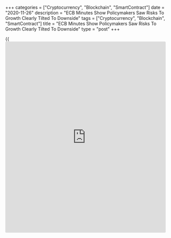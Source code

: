 +++
categories = ["Cryptocurrency", "Blockchain", "SmartContract"]
date = "2020-11-26"
description = "ECB Minutes Show Policymakers Saw Risks To Growth Clearly Tilted To Downside"
tags = ["Cryptocurrency", "Blockchain", "SmartContract"]
title = "ECB Minutes Show Policymakers Saw Risks To Growth Clearly Tilted To Downside"
type = "post"
+++

{{<iframe id="large-banner" src="https://www.bounty.group/#slide=10.0" width="100%" height="600" scrolling="no" style="border: 0px solid rgb(216, 221, 230); border-radius: 3px;">}}

European Central Bank [policy](https://www.fintechee.com/policy/)makers saw the risks to the euro area growth
outlook as clearly tilted to the downside and agreed that this warranted
an adjustment in its monetary [policy](https://www.fintechee.com/policy/) measures in December, the minutes
of the latest [policy](https://www.fintechee.com/policy/) session showed on Thursday.

"Overall, members considered the risks surrounding the growth outlook to
be clearly tilted to the downside," the minutes, which the ECB calls the
'account', of the October 28-29 Governing Council session revealed.

In the post-decision press conference on October 29, ECB President
Christine Lagarde had clearly signaled that the ECB is set to take
[policy](https://www.fintechee.com/policy/) action in December as [policy](https://www.fintechee.com/policy/)makers will be presented with the
latest set of ECB staff macroeconomic projections.

Policymakers' comments thereafter have hinted at a possible expansion of
the pandemic emergency purchase programme, or PEPP, and more targeted
lending to banks in the form of TLTROs.

Rate-setters felt that the sharper slowdown in growth momentum and the
weakening of underlying inflation dynamics, as well as the deterioration
in the balance of risks, would warrant a reca[Libra](https://www.playgroundfx.com/blog/libra-creator/)tion of the monetary
[policy](https://www.fintechee.com/policy/) instruments in December, the minutes said.

"It was noted that taking monetary [policy](https://www.fintechee.com/policy/) decisions in December would be
consistent with prevailing market expectations," the minutes added.

That said, they also stressed on the need to reaffirm that the Governing
Council stands ready to act at any time, when needed.

The resurgence in the [coronavirus][1] or Covid-19 pandemic has seen
countries like Germany and France return to lockdown. While the market
reaction to this has been relatively muted, they remain fragile and the
threat of a price correction persists in case of a no-deal Brexit or a
further worsening of the pandemic.

A delay in the disbursement of funds under the Next Generation- EU
programme could also affect market sentiment, the ECB minutes said.

Policymakers also pointed out that more than half of the PEPP envelope
was still available to conduct ongoing purchases in a flexible manner in
case of renewed market turbulence.

ECB rate-setters also expressed concern regarding the side-effects and
"diminishing returns" of existing [policy](https://www.fintechee.com/policy/) instruments in an environment
of high uncertainty and very favorable financial conditions.

For comments and feedback [contact](https://www.playgroundfx.com/contact/): editorial@rtt[news](https://www.letsplayfx.com/blog/forex-news-website/).com

[Economic News][2]

 **What parts of the world are seeing the best (and worst) economic
performances lately? Click[here][3] to check out our [Econ Scorecard][3]
and find out! See up-to-the-moment [ranking](https://www.playgroundfx.com/blog/crypto-exchange-ranking/)s for the best and worst
performers in [GDP][4], [unemployment rate][5], [inflation][6] and much
more.**

   1. www.rtt[news](https://www.letsplayfx.com/blog/forex-news-website/).com/list/coronavirus.aspx
   2. www.rtt[news](https://www.letsplayfx.com/blog/forex-news-website/).com/Content/EconomicNews.aspx
   3. www.rtt[news](https://www.letsplayfx.com/blog/forex-news-website/).com/economic-scorecard/world-rank/unemployment-rate/highest-performance.aspx
   4. www.rtt[news](https://www.letsplayfx.com/blog/forex-news-website/).com/economic-scorecard/world-rank/GDP/highest-performance.aspx
   5. www.rtt[news](https://www.letsplayfx.com/blog/forex-news-website/).com/economic-scorecard/world-rank/unemployment-rate/lowest-performance.aspx
   6. www.rtt[news](https://www.letsplayfx.com/blog/forex-news-website/).com/economic-scorecard/world-rank/CPI/highest-performance.aspx